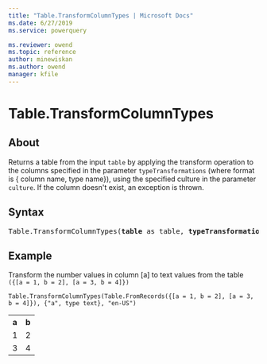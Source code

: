 ```yaml
---
title: "Table.TransformColumnTypes | Microsoft Docs"
ms.date: 6/27/2019
ms.service: powerquery

ms.reviewer: owend
ms.topic: reference
author: minewiskan
ms.author: owend
manager: kfile
---
```

# Table.TransformColumnTypes

  
## About  
Returns a table from the input <code>table</code> by applying the transform operation to the columns specified in the parameter <code>typeTransformations</code> (where format is { column name, type name}), using the specified culture in the parameter <code>culture</code>. If the column doesn't exist, an exception is thrown.  
  
## Syntax

<pre>
Table.TransformColumnTypes(<b>table</b> as table, <b>typeTransformations</b> as list, optional <b>culture</b> as nullable text) as table 
</pre> 
  
## Example  

Transform the number values in column [a] to text values from the table `({[a = 1, b = 2], [a = 3, b = 4]})`
  
```powerquery-m
Table.TransformColumnTypes(Table.FromRecords({[a = 1, b = 2], [a = 3, b = 4]}), {"a", type text}, "en-US")
```  

<table> <tr> <th>a</th> <th>b</th> </tr> <tr> <td>1</td> <td>2</td> </tr> <tr> <td>3</td> <td>4</td> </tr> </table>
 

